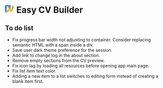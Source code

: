 # <img src="./src/assets/images/logo.svg" alt="Easy CV builder logo" width="30px"/> Easy CV Builder

## To do list

- Fix progress bar width not adjusting to container. Consider replacing semantic HTML with a span inside a div.
- Save user dark theme preference for the session.
- Add link to change log in the about section.
- Remove empty sections from the CV preview.
- Fix icon lag by loading all resources before opening app main page.
- Fix list item text color.
- Adding a new item to a list switches to editing form instead of creating a blank item first.